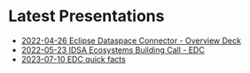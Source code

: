 # Latest Presentations

- [2022-04-26 Eclipse Dataspace Connector - Overview Deck](https://github.com/eclipse-dataspaceconnector/Collateral/raw/main/Latest%20Presentations/2022-04-26%20Eclipse%20Dataspace%20Connector%20-%20Overview%20Deck.pdf)
- [2022-05-23 IDSA Ecosystems Building Call - EDC](https://github.com/eclipse-dataspaceconnector/Collateral/raw/main/Latest%20Presentations/2022-05-23%20IDSA%20Ecosystems%20Building%20Call%20-%20EDC.pdf)
- [2023-07-10 EDC quick facts](./2023-07-10-EDC-facts.pptx)
